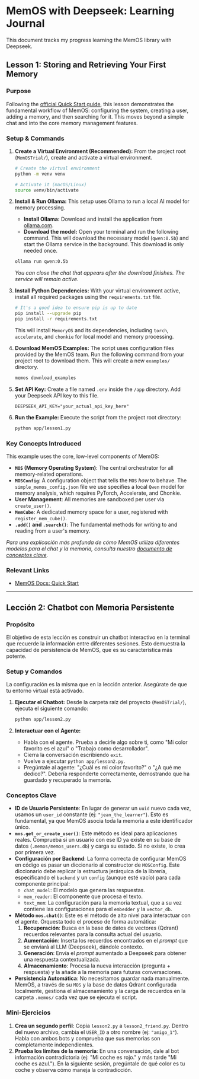 # MemOS with Deepseek: Learning Journal

This document tracks my progress learning the MemOS library with Deepseek.

## Lesson 1: Storing and Retrieving Your First Memory

### Purpose

Following the [official Quick Start guide](https://memos-docs.openmem.net/getting_started/quick_start), this lesson demonstrates the fundamental workflow of MemOS: configuring the system, creating a user, adding a memory, and then searching for it. This moves beyond a simple chat and into the core memory management features.

### Setup & Commands

1.  **Create a Virtual Environment (Recommended):**
    From the project root (`MemOSTrial/`), create and activate a virtual environment.
    ```bash
    # Create the virtual environment
    python -m venv venv

    # Activate it (macOS/Linux)
    source venv/bin/activate
    ```

2.  **Install & Run Ollama:**
    This setup uses Ollama to run a local AI model for memory processing.
    -   **Install Ollama:** Download and install the application from [ollama.com](https://ollama.com/download).
    -   **Download the model:** Open your terminal and run the following command. This will download the necessary model (`qwen:0.5b`) and start the Ollama service in the background. This download is only needed once.
    ```bash
    ollama run qwen:0.5b
    ```
    *You can close the chat that appears after the download finishes. The service will remain active.*

3.  **Install Python Dependencies:**
    With your virtual environment active, install all required packages using the `requirements.txt` file.
    ```bash
    # It's a good idea to ensure pip is up to date
    pip install --upgrade pip
    pip install -r requirements.txt
    ```
    This will install `MemoryOS` and its dependencies, including `torch`, `accelerate`, and `chonkie` for local model and memory processing.

4.  **Download MemOS Examples:**
    The script uses configuration files provided by the MemOS team. Run the following command from your project root to download them. This will create a new `examples/` directory.
    ```bash
    memos download_examples
    ```

5.  **Set API Key:**
    Create a file named `.env` inside the `/app` directory. Add your Deepseek API key to this file.
    ```
    DEEPSEEK_API_KEY="your_actual_api_key_here"
    ```

6.  **Run the Example:**
    Execute the script from the project root directory:
    ```bash
    python app/lesson1.py
    ```

### Key Concepts Introduced

This example uses the core, low-level components of MemOS:

-   **`MOS` (Memory Operating System)**: The central orchestrator for all memory-related operations.
-   **`MOSConfig`**: A configuration object that tells the `MOS` *how* to behave. The `simple_memos_config.json` file we use specifies a local `Qwen` model for memory analysis, which requires PyTorch, Accelerate, and Chonkie.
-   **User Management**: All memories are sandboxed per user via `create_user()`.
-   **`MemCube`**: A dedicated memory space for a user, registered with `register_mem_cube()`.
-   **`.add()` and `.search()`**: The fundamental methods for writing to and reading from a user's memory.

*Para una explicación más profunda de cómo MemOS utiliza diferentes modelos para el chat y la memoria, consulta nuestro [documento de conceptos clave](./concepts_explained.md).*

### Relevant Links
- [MemOS Docs: Quick Start](https://memos-docs.openmem.net/getting_started/quick_start)

---

## Lección 2: Chatbot con Memoria Persistente

### Propósito

El objetivo de esta lección es construir un chatbot interactivo en la terminal que recuerde la información entre diferentes sesiones. Esto demuestra la capacidad de persistencia de MemOS, que es su característica más potente.

### Setup y Comandos

La configuración es la misma que en la lección anterior. Asegúrate de que tu entorno virtual está activado.

1.  **Ejecutar el Chatbot:**
    Desde la carpeta raíz del proyecto (`MemOSTrial/`), ejecuta el siguiente comando:
    ```bash
    python app/lesson2.py
    ```

2.  **Interactuar con el Agente:**
    - Habla con el agente. Prueba a decirle algo sobre ti, como "Mi color favorito es el azul" o "Trabajo como desarrollador".
    - Cierra la conversación escribiendo `exit`.
    - Vuelve a ejecutar `python app/lesson2.py`.
    - Pregúntale al agente: "¿Cuál es mi color favorito?" o "¿A qué me dedico?". Debería responderte correctamente, demostrando que ha guardado y recuperado la memoria.

### Conceptos Clave

-   **ID de Usuario Persistente**: En lugar de generar un `uuid` nuevo cada vez, usamos un `user_id` constante (ej: `"jean_the_learner"`). Esto es fundamental, ya que MemOS asocia toda la memoria a este identificador único.
-   **`mos.get_or_create_user()`**: Este método es ideal para aplicaciones reales. Comprueba si un usuario con ese ID ya existe en su base de datos (`.memos/memos_users.db`) y carga su estado. Si no existe, lo crea por primera vez.
-   **Configuración por Backend**: La forma correcta de configurar MemOS en código es pasar un diccionario al constructor de `MOSConfig`. Este diccionario debe replicar la estructura jerárquica de la librería, especificando el `backend` y un `config` (aunque esté vacío) para cada componente principal:
    -   `chat_model`: El modelo que genera las respuestas.
    -   `mem_reader`: El componente que procesa el texto.
    -   `text_mem`: La configuración para la memoria textual, que a su vez contiene las configuraciones para el `embedder` y la `vector_db`.
-   **Método `mos.chat()`**: Este es el método de alto nivel para interactuar con el agente. Orquesta todo el proceso de forma automática:
    1.  **Recuperación**: Busca en la base de datos de vectores (Qdrant) recuerdos relevantes para la consulta actual del usuario.
    2.  **Aumentación**: Inserta los recuerdos encontrados en el *prompt* que se enviará al LLM (Deepseek), dándole contexto.
    3.  **Generación**: Envía el *prompt* aumentado a Deepseek para obtener una respuesta contextualizada.
    4.  **Almacenamiento**: Procesa la nueva interacción (pregunta + respuesta) y la añade a la memoria para futuras conversaciones.
-   **Persistencia Automática**: No necesitamos guardar nada manualmente. MemOS, a través de su `MOS` y la base de datos Qdrant configurada localmente, gestiona el almacenamiento y la carga de recuerdos en la carpeta `.memos/` cada vez que se ejecuta el script.

### Mini-Ejercicios

1.  **Crea un segundo perfil**: Copia `lesson2.py` a `lesson2_friend.py`. Dentro del nuevo archivo, cambia el `USER_ID` a otro nombre (ej: `"amigo_1"`). Habla con ambos bots y comprueba que sus memorias son completamente independientes.
2.  **Prueba los límites de la memoria**: En una conversación, dale al bot información contradictoria (ej: "Mi coche es rojo." y más tarde "Mi coche es azul."). En la siguiente sesión, pregúntale de qué color es tu coche y observa cómo maneja la contradicción. 